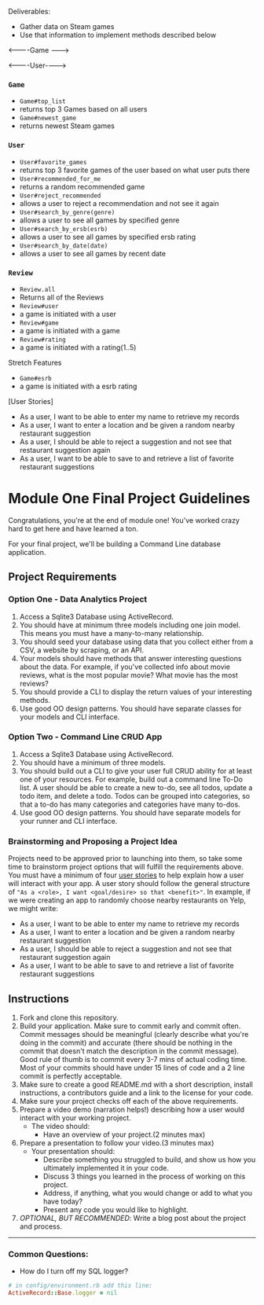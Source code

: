 Deliverables:

 - Gather data on Steam games
 - Use that information to implement methods  described below

<----Game --->
<!-- - See a list of all Steam games(we will limit this to ~100 games maybe?)
- Initiate with name, genre, date, ersb rating

- See a list of top games -->

 <----User---->
 <!-- - Allow a user to keep a list of games they're playing
 - Allow a user to save favorite Games seperate from the main list
 - Allow a user to get new recommended Games
 - Allow a user to reject recommended Games and never get that recommendation again -->

### `Game`
<!-- + `Game.all`
+ returns all of the Games
+ `Game#name`
+ a game is initiated with a name
+ `Game#genre`
+ a game is initiated with a genre
+ `Game#date`
+ a game is initiated with a date -->
+ `Game#top_list`
+ returns top 3 Games based on all users
+ `Game#newest_game`
+ returns newest Steam games



### `User`
<!-- + `User.all`
+ returns all of the Users -->
+ `User#favorite_games`
+ returns top 3 favorite games of the user based on what user puts there
+ `User#recommended_for_me`
+ returns a random recommended game
+ `User#reject_recommended`
+ allows a user to reject a recommendation and not see it again
+ `User#search_by_genre(genre)`
+ allows a user to see all games by specified genre
+ `User#search_by_ersb(esrb)`
+ allows a user to see all games by specified ersb rating
+ `User#search_by_date(date)`
+ allows a user to see all games by recent date


### `Review`
+ `Review.all`
+ Returns all of the Reviews
+ `Review#user`
+ a game is initiated with a user
+ `Review#game`
+ a game is initiated with a game
+ `Review#rating`
+ a game is initiated with a rating(1..5)


Stretch Features
+ `Game#esrb`
+ a game is initiated with a esrb rating

[User Stories]

* As a user, I want to be able to enter my name to retrieve my records
* As a user, I want to enter a location and be given a random nearby restaurant suggestion
* As a user, I should be able to reject a suggestion and not see that restaurant suggestion again
* As a user, I want to be able to save to and retrieve a list of favorite restaurant suggestions

# Module One Final Project Guidelines

Congratulations, you're at the end of module one! You've worked crazy hard to get here and have learned a ton.

For your final project, we'll be building a Command Line database application.

## Project Requirements

### Option One - Data Analytics Project

1. Access a Sqlite3 Database using ActiveRecord.
2. You should have at minimum three models including one join model. This means you must have a many-to-many relationship.
3. You should seed your database using data that you collect either from a CSV, a website by scraping, or an API.
4. Your models should have methods that answer interesting questions about the data. For example, if you've collected info about movie reviews, what is the most popular movie? What movie has the most reviews?
5. You should provide a CLI to display the return values of your interesting methods.  
6. Use good OO design patterns. You should have separate classes for your models and CLI interface.

### Option Two - Command Line CRUD App

1. Access a Sqlite3 Database using ActiveRecord.
2. You should have a minimum of three models.
3. You should build out a CLI to give your user full CRUD ability for at least one of your resources. For example, build out a command line To-Do list. A user should be able to create a new to-do, see all todos, update a todo item, and delete a todo. Todos can be grouped into categories, so that a to-do has many categories and categories have many to-dos.
4. Use good OO design patterns. You should have separate models for your runner and CLI interface.

### Brainstorming and Proposing a Project Idea

Projects need to be approved prior to launching into them, so take some time to brainstorm project options that will fulfill the requirements above.  You must have a minimum of four [user stories](https://en.wikipedia.org/wiki/User_story) to help explain how a user will interact with your app.  A user story should follow the general structure of `"As a <role>, I want <goal/desire> so that <benefit>"`. In example, if we were creating an app to randomly choose nearby restaurants on Yelp, we might write:

* As a user, I want to be able to enter my name to retrieve my records
* As a user, I want to enter a location and be given a random nearby restaurant suggestion
* As a user, I should be able to reject a suggestion and not see that restaurant suggestion again
* As a user, I want to be able to save to and retrieve a list of favorite restaurant suggestions

## Instructions

1. Fork and clone this repository.
2. Build your application. Make sure to commit early and commit often. Commit messages should be meaningful (clearly describe what you're doing in the commit) and accurate (there should be nothing in the commit that doesn't match the description in the commit message). Good rule of thumb is to commit every 3-7 mins of actual coding time. Most of your commits should have under 15 lines of code and a 2 line commit is perfectly acceptable.
3. Make sure to create a good README.md with a short description, install instructions, a contributors guide and a link to the license for your code.
4. Make sure your project checks off each of the above requirements.
5. Prepare a video demo (narration helps!) describing how a user would interact with your working project.
    * The video should:
      - Have an overview of your project.(2 minutes max)
6. Prepare a presentation to follow your video.(3 minutes max)
    * Your presentation should:
      - Describe something you struggled to build, and show us how you ultimately implemented it in your code.
      - Discuss 3 things you learned in the process of working on this project.
      - Address, if anything, what you would change or add to what you have today?
      - Present any code you would like to highlight.   
7. *OPTIONAL, BUT RECOMMENDED*: Write a blog post about the project and process.

---
### Common Questions:
- How do I turn off my SQL logger?
```ruby
# in config/environment.rb add this line:
ActiveRecord::Base.logger = nil
```
